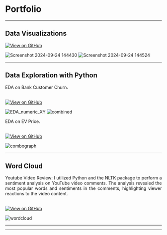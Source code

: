 <!-- Bold Portfolio and add some spacing -->
# **Portfolio**

<hr />

## **Data Visualizations**
[![View on GitHub](https://img.shields.io/badge/GitHub-View_on_GitHub-blue?logo=GitHub)](https://github.com/jwangprof/Visualizations)

![Screenshot 2024-09-24 144430](https://github.com/user-attachments/assets/964209f8-c1ab-4ff5-816b-b6741213f86b)
![Screenshot 2024-09-24 144524](https://github.com/user-attachments/assets/9e13235d-1a98-4554-8c92-030845447439)

<hr />

## **Data Exploration with Python**

<div style="text-align: justify">EDA on Bank Customer Churn.</div>
<br>

[![View on GitHub](https://img.shields.io/badge/GitHub-View_on_GitHub-blue?logo=GitHub)](https://github.com/jwangprof/Bank_Customer_Churn/blob/main/Bank_Customer_Churn_Part2_EDA.ipynb)

![EDA_numeric_XY](https://github.com/user-attachments/assets/9517b83a-f4f0-4a2f-abd1-de160996126b)
![combined](https://github.com/user-attachments/assets/9a9d81f3-9c1f-467c-a286-5ba271bb9f6a)

<div style="text-align: justify">EDA on EV Price.</div>
<br>

[![View on GitHub](https://img.shields.io/badge/GitHub-View_on_GitHub-blue?logo=GitHub)](https://github.com/jwangprof/EV_Analysis)

![combograph](https://github.com/user-attachments/assets/f2c2db91-0cc3-4ff1-ae1b-3871867cad10)

<hr />

## **Word Cloud**
<div style="text-align: justify">Youtube Video Review: I utilized Python and the NLTK package to perform a sentiment analysis on YouTube video comments. The analysis revealed the most popular words and sentiments in the comments, highlighting viewer reactions to the video content.</div>
<br>

[![View on GitHub](https://img.shields.io/badge/GitHub-View_on_GitHub-blue?logo=GitHub)](https://github.com/jwangprof/Review_Sentiment_WordCloud)

![wordcloud](https://github.com/user-attachments/assets/89869252-3f86-463b-af41-7e654d2f15e4)

<hr />


---
